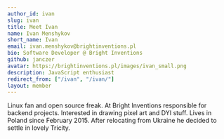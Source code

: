 ```yaml
---
author_id: ivan
slug: ivan
title: Meet Ivan
name: Ivan Menshykov
short_name: Ivan
email: ivan.menshykov@brightinventions.pl
bio: Software Developer @ Bright Inventions
github: janczer
avatar: https://brightinventions.pl/images/ivan_small.png
description: JavaScript enthusiast
redirect_from: ["/ivan", "/ivan/"]
layout: member
---
```


Linux fan and open source freak. At Bright Inventions responsible for backend projects. Interested in drawing pixel art and DYI stuff. Lives in Poland since February 2015. After relocating from Ukraine he decided to settle in lovely Tricity.
